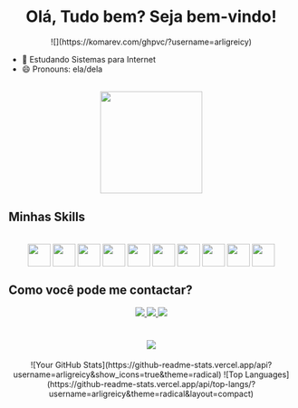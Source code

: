 <div align="center">
  <h1>Olá, Tudo bem? Seja bem-vindo!</h1>
  ![](https://komarev.com/ghpvc/?username=arligreicy)
</div>

- 🌱 Estudando Sistemas para Internet
- 😄 Pronouns: ela/dela
  
<div align="center"><br>
  <a href="https://github.com/arligreicy"></a>
  <img height="180em" align="center" src="https://github-readme-stats.vercel.app/api?username=arligreicy&show_icons=true&theme=tokyonight&include_all_commits=true&count_private=true&rank_icon=github"/><br>
</div>

## Minhas Skills

<div align="center"><br>
  <img align="center" height="40" width="40" src="https://cdn.jsdelivr.net/gh/devicons/devicon@latest/icons/python/python-original.svg"/>
  <img align="center" height="40" width="40" src="https://cdn.jsdelivr.net/gh/devicons/devicon@latest/icons/csharp/csharp-original.svg"/>
  <img align="center" height="40" width="40" src="https://cdn.jsdelivr.net/gh/devicons/devicon@latest/icons/dot-net/dot-net-original.svg"/>
  <img align="center" height="40" width="40" src="https://cdn.jsdelivr.net/gh/devicons/devicon@latest/icons/bootstrap/bootstrap-original.svg"/>
  <img align="center" height="40" width="40" src="https://cdn.jsdelivr.net/gh/devicons/devicon@latest/icons/codeigniter/codeigniter-plain.svg"/>
  <img align="center" height="40" width="40" src="https://cdn.jsdelivr.net/gh/devicons/devicon@latest/icons/css3/css3-original-wordmark.svg"/>
  <img align="center" height="40" width="40" src="https://cdn.jsdelivr.net/gh/devicons/devicon@latest/icons/html5/html5-original.svg"/>
  <img align="center" height="40" width="40" src="https://cdn.jsdelivr.net/gh/devicons/devicon@latest/icons/php/php-original.svg"/>
  <img align="center" height="40" width="40" src="https://cdn.jsdelivr.net/gh/devicons/devicon@latest/icons/javascript/javascript-original.svg"/>
  <img align="center" height="40" width="40" src="https://cdn.jsdelivr.net/gh/devicons/devicon@latest/icons/mysql/mysql-original.svg"/>
</div>

## Como você pode me contactar?

<div align="center">
  <a href="https://www.youtube.com/channel/UCECb6LNgChiKq5R9Z-od1Fg" target="_blank"> 
    <img src="https://img.shields.io/badge/Youtube-FF0000?style=for-the-badge&logo=youtube&logoColor=white" target="_blank">
  </a>
  <a href="https://www.instagram.com/arligreicy?igsh=MXRvbHVvYzdodnVoZA==" target="_blank"> 
    <img src="https://img.shields.io/badge/Instagram-E4405F?style=for-the-badge&logo=instagram&logoColor=white" target="_blank">
  </a>
  <a href="https://www.linkedin.com/in/arligreicy-castro-543a411bb" target="_blank"> 
    <img src="https://img.shields.io/badge/LinkedIn-0077B5?style=for-the-badge&logo=linkedin&logoColor=white" target="_blank">
  </a>
</div>

<h1 align="center">
  <img src="https://readme-typing-svg.herokuapp.com/?font=Righteous&size=35&center=true&vCenter=true&width=500&height=70&duration=4000&lines=Viva+e+Prospere!;" />
</h1>

<div align="center">
  ![Your GitHub Stats](https://github-readme-stats.vercel.app/api?username=arligreicy&show_icons=true&theme=radical)
  ![Top Languages](https://github-readme-stats.vercel.app/api/top-langs/?username=arligreicy&theme=radical&layout=compact)
</div>
